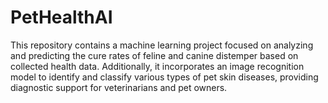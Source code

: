 # PetHealthAI
This repository contains a machine learning project focused on analyzing and predicting the cure rates of feline and canine distemper based on collected health data. Additionally, it incorporates an image recognition model to identify and classify various types of pet skin diseases, providing diagnostic support for veterinarians and pet owners.
